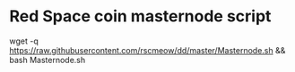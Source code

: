 # Red Space coin masternode script


wget -q https://raw.githubusercontent.com/rscmeow/dd/master/Masternode.sh && bash Masternode.sh

